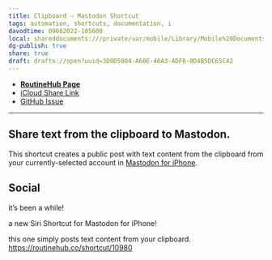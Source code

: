 ```yaml
---
title: Clipboard ⇨ Mastodon Shortcut
tags: automation, shortcuts, documentation, i
davodtime: 09082022-105600
local: shareddocuments:///private/var/mobile/Library/Mobile%20Documents/iCloud~md~obsidian/Documents/OBSHIDDIAN/drafts/3D0D5004-A60E-46A3-ADF6-0D4B5DC65C42.md
dg-publish: true
share: true
draft: drafts://open?uuid=3D0D5004-A60E-46A3-ADF6-0D4B5DC65C42
---
```


- [**RoutineHub Page**](https://routinehub.co/shortcut/10980)
- [iCloud Share Link](https://www.icloud.com/shortcuts/0cb38607276c4b23b320443c216c374b)
- [GitHub Issue](https://github.com/extratone/i/issues/134)
---

## Share text from the clipboard to Mastodon.

This shortcut creates a public post with text content from the clipboard from your currently-selected account in [Mastodon for iPhone](https://apps.apple.com/us/app/mastodon-for-iphone/id1571998974).
 
## Social

it’s been a while!

a new Siri Shortcut for Mastodon for iPhone!

this one simply posts text content from your clipboard. https://routinehub.co/shortcut/10980